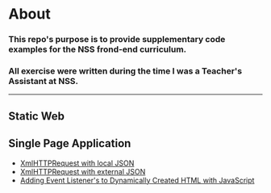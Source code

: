 # About
### This repo's purpose is to provide supplementary code examples for the NSS frond-end curriculum.
### All exercise were written during the time I was a Teacher's Assistant at NSS.
---
## Static Web
## Single Page Application
- [XmlHTTPRequest with local JSON](https://gist.github.com/DominicSerranoC14/8d5e24ea933e47fb2656cd12df787fd6#file-simplexhr-js)
- [XmlHTTPRequest with external JSON](XmlHTTPRequest)
- [Adding Event Listener's to Dynamically Created HTML with JavaScript](https://gist.github.com/DominicSerranoC14/3c3dede85fa61601575b62f92da437ec)
